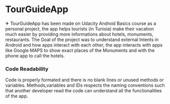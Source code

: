 # TourGuideApp
✈ TourGuideApp has been made on Udacity Android Basics course as a personal project, the app helps tourists (in Tunisia) make their vacation much easier by providing more informations about hotels, monuments, restaurants.
The Goal of the project was to understand external Intents in Android and how apps interact with each other, the app interacts with apps like Google MAPS to show exact places of the Monuments and with the phone app to call the hotels.

### Code Readability
Code is properly formated and there is no blank lines or unused methods or variables.
Methods,variables and IDs respects the naming conventions such that another developer read the code can understand all the functionalities of the app.
